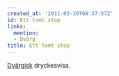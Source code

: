 ```yaml
---
created_at: '2011-03-30T08:37:57Z'
id: Ett tomt stop
links:
  mention:
  - Dvärg
title: Ett tomt stop
---
```


[Dvärgisk] dryckesvisa.

  [Dvärgisk]: Dvärg
